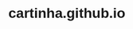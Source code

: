 # cartinha.github.io
<!DOCTYPE html>
<html>
<head>
    <title>Pedido de Namoro</title>
    <style>
        body {
            font-family: Arial, sans-serif;
            text-align: center;
            margin-top: 100px;
        }
        
        #question {
            font-size: 20px;
        }
        
        #buttons {
            margin-top: 20px;
        }
        
        #response {
            margin-top: 20px;
            font-weight: bold;
        }
    </style>
</head>
<body>
    <h1>Carta de Pedido de Namoro</h1>
    <p id="question">Olá! Eu queria saber se você aceita namorar comigo.</p>
    <div id="buttons">
        <button onclick="responder('sim')">Sim</button>
        <button onclick="responder('nao')">Não</button>
    </div>
    <p id="response"></p>

    <script>
        function responder(resposta) {
            var responseElement = document.getElementById('response');

            if (resposta === 'sim') {
                responseElement.innerHTML = "Que ótimo! Eu estou muito feliz por você ter aceitado. Mal posso esperar para começarmos esse relacionamento juntos!";
            } else if (resposta === 'nao') {
                responseElement.innerHTML = "Ah, entendo. Não tem problema, eu respeito a sua decisão. Se um dia você mudar de ideia, estarei aqui.";
            }
        }
    </script>
</body>
</html>
